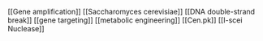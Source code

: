 [[Gene amplification]]
[[Saccharomyces cerevisiae]]
[[DNA double-strand break]]
[[gene targeting]]
[[metabolic engineering]]
[[Cen.pk]]
[[I-scei Nuclease]]
